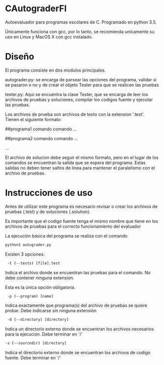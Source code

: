 # CAutograderFI
Autoevaluador para programas escolares de C. Programado en python 3.5.

Únicamente funciona con gcc, por lo tanto, se recomienda unicamente su uso en Linux y MacOS X con gcc instalado.

# Diseño
El programa consiste en dos modulos principales.

autograder.py: se encarga de parsear las opciones del programa, validar si se pasaron o no y de crear el objeto Tester para que se realicen las pruebas

tester.py: Aqui se encuentra la clase Tester, que se encarga de leer los archivos de pruebas y soluciones, compilar los codigos fuente y ejecutar las pruebas.

Los archivos de prueba son archivos de texto con la extension '.test'. Tienen el siguiente formato:

\#\#programa1
comando
comando
...

\#\#programa2
comando
comando
...

...

El archivo de solucion debe seguir el mismo formato, pero en el lugar de los comandos se encuentran la salida que se espera del programa. Estas salidas no deben tener saltos de linea para mantener el paralelismo con el archivo de pruebas.

# Instrucciones de uso
Antes de utilizar este programa es necesario revisar o crear los archivos de pruebas (.test) y de soluciones (.solution). 

Es importante que el codigo fuente tenga el mismo nombre que tiene en los archivos de pruebas para el correcto funcionamiento del evaluador

La ejecución básica del programa se realiza con el comando

```sh
python3 autograder.py
```
Existen 3 opciones:
```sh
 -t (--tests) [file].test
```
 Indica el archivo donde se encuentran las pruebas para el comando.
 No debe contener ninguna extension.

 Esta es la única opción obligatoria.

```sh
 -p (--program) [name]
```

 Indica exactamente que programa(s) del archivo de pruebas se quiere probar. Debe indicarse sin ninguna extensión
 
```sh
 -d (--directory) [directory] 
```

 Indica un directorio externo donde se encuentran los archivos necesarios para la ejecución. Debe terminar en '/'

 ```sh
 -s (--sourcedir) [directory]
 ```

 Indica el directorio externo donde se encuentran los archivos de codigo fuente. Debe terminar en '/'
